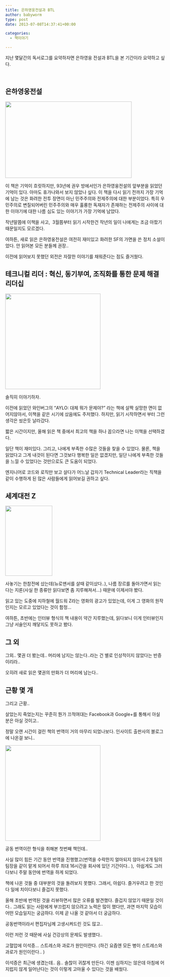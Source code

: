 ```yaml
---
title: 은하영웅전설과 BTL
author: babyworm
type: post
date: 2013-07-08T14:37:41+00:00

categories:
  - 책이야기

---
```

지난 몇달간의 독서로그를 요약하자면 은하영웅 전설과 BTL을 본 기간이라 요약하고 싶다.

 

## 은하영웅전설

<img loading="lazy" decoding="async" class="alignnone" alt="" src="https://contents.kyobobook.co.kr/sih/fit-in/458x0/pdt/9788926770368.jpg" width="398" height="240" />

이 책은 기억이 흐릿하지만, 93년에 권우 방에서인가 은하영웅전설의 앞부분을 읽었던 기억이 있다. 아마도 휴가나와서 보지 않았나 싶다. 이 책을 다시 읽기 전까지 가장 기억에 남는 것은 화려한 전투 장면이 아닌 민주주의와 전제주의에 대한 부분이었다. 특히 우민주의로 변질되어버린 민주주의와 매우 훌륭한 독재자가 존재하는 전제주의 사이에 대한 이야기에 대한 나름 심도 있는 이야기가 가장 기억에 남았다.

작년말쯤에 이책을 사고,  3월쯤부터 읽기 시작한건 작년의 일이 나에게는 조금 아팠기 때문일지도 모르겠다.

여하튼, 새로 읽은 은하영웅전설은 여전히 재미있고 화려한 SF의 가면을 쓴 정치 소설이었다. 안 읽어본 모든 분들께 권장..

이전에 읽어보지 못했던 외전은 자잘한 이야기를 채워준다는 점도 즐거웠다.


## 테크니컬 리더 : 혁신, 동기부여, 조직화를 통한 문제 해결 리더십

<img loading="lazy" decoding="async" class="alignnone" alt="" src="https://contents.kyobobook.co.kr/sih/fit-in/458x0/pdt/9788966260652.jpg" width="300" data-recalc-dims="1" />

솔직히 이야기하자.

이전에 읽었던 와인버그의 “AYLO: 대체 뭐가 문제야?” 라는 책에 살짝 실망한 면이 없어지않아서, 이책을 같은 시기에 샀음에도 주저했다. 하지만, 읽기 시작하면서 부터 그런생각은 씼은듯 날라갔다.

짧은 시간이지만, 올해 읽은 책 중에서 최고의 책을 하나 꼽으라면 나는 이책을 선택하겠다.

일단 책이 재미있다. 그리고, 나에게 부족한 수많은 것들을 찾을 수 있었다. 물론, 책을 읽었다고 그게 내것이 된다면 그것보다 행복한 일은 없겠지만, 일단 나에게 부족한 것들을 느낄 수 있었다는 것만으로도 큰 도움이 되었다.

엔지니어로 코드와 로직만 보고 살다가 어느날 갑자기 Technical Leader라는 직책을 같이 수행하게 된 많은 사람들에게 읽어보길 권하고 싶다.

## 세계대전 Z

<img loading="lazy" decoding="async" class="alignnone" alt="" src="https://i0.wp.com/image.yes24.com/momo/TopCate222/MidCate001/19550793.jpg?resize=148%2C220" width="148" height="220" data-recalc-dims="1" />

사놓기는 한참전에 샀는데(뉴로맨서를 살때 같이샀다..), 나름 장르를 돌아가면서 읽는다는 지론(사실 한 종류만 읽다보면 좀 지루해져서…) 때문에 이제서야 봤다.

읽고 있는 도중에 지하철에 월드워 Z라는 영화의 광고가 있었는데, 이게 그 영화의 원작인지는 모르고 있었다는 것이 함정…

여하튼, 초반에는 인터뷰 형식의 책 내용이 약간 지루했는데, 읽다보니 이게 인터뷰인지 그냥 서술인지 깨닿지도 못하고 봤다.

## 그 외

그외.. 몇권 더 봤는데.. 머리에 남지는 않는다..라는 건 별로 인상적이지 않았다는 반증이리라..

오히려 새로 읽은 몇권의 만화가 더 머리에 남는다..

## 근황 몇 개

그리고 근황..

살았는지 죽었는지는 꾸준히 뭔가 끄적여대는 Facebook과 Google+를 통해서 아실 분은 아실 것이고..

정말 오랜 시간이 걸린 책의 번역이 거의 마무리 되었나보다. 인사이트 출판사의 블로그에 나온걸 보니..

<img loading="lazy" decoding="async" class="alignnone" alt="" src="https://contents.kyobobook.co.kr/sih/fit-in/458x0/pdt/9788966260799.jpg" width="300" data-recalc-dims="1" />

공동 번역이란 형식을 취해본 첫번째 책인데..

사실 많이 힘든 기간 동안 번역을 진행했고(번역을 수락한지 얼마되지 않아서 2개 팀의 팀장을 같이 맡게 되어서 하루 최대 16시간을 회사에 있던 기간이다.. ),  아쉽게도 그러다보니 주말 동안에 번역을 하게 되었다.

책에 나온 것들 중 대부분의 것을 돌려보지 못했다. 그래서, 아쉽다. 즐거우려고 한 것인다 일에 치이다보니 즐겁지 못했다.

올해 초반에 번역된 것을 리뷰하면서 많은 오류를 발견했다. 즐겁지 않았기 때문일 것이다.. 그래도 읽는 사람에게 부끄럽지 않으려고 노력은 많이 했다만, 과연 마지막 모습이 어떤 모습일지는 궁금하다. 이제 곧 나올 것 같아서 더 궁금하다.

공동번역이라서 편집자님께 고생시켜드린 것도 많고..

이런 저런 것 때문에 사실 건강상의 문제도 발생했다..

고혈압에 이석증… 스트레스와 과로가 원인이란다. (하긴 요즘엔 모든 병이 스트레스와 과로가 원인이란다.. )

이석증은 최근에 생겼는데.. 음.. 솔찮이 귀찮게 만든다. 이젠 심하지는 않은데 아침에 어지럽지 않게 일어난다는 것이 이렇게 고마울 수 있다는 것을 배웠다.
